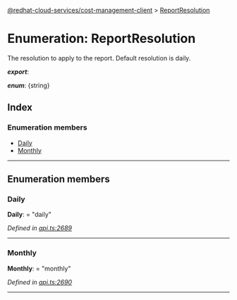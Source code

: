 [@redhat-cloud-services/cost-management-client](../README.md) > [ReportResolution](../enums/reportresolution.md)

# Enumeration: ReportResolution

The resolution to apply to the report. Default resolution is daily.

*__export__*: 

*__enum__*: {string}

## Index

### Enumeration members

* [Daily](reportresolution.md#daily)
* [Monthly](reportresolution.md#monthly)

---

## Enumeration members

<a id="daily"></a>

###  Daily

**Daily**:  = "daily"

*Defined in [api.ts:2689](https://github.com/RedHatInsights/javascript-clients/blob/master/packages/cost-management/api.ts#L2689)*

___
<a id="monthly"></a>

###  Monthly

**Monthly**:  = "monthly"

*Defined in [api.ts:2690](https://github.com/RedHatInsights/javascript-clients/blob/master/packages/cost-management/api.ts#L2690)*

___


